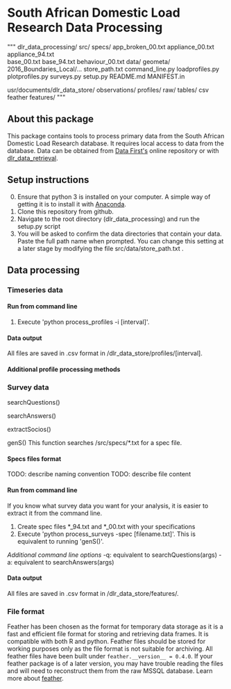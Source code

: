 # South African Domestic Load Research Data Processing

"""
dlr\_data\_processing/
    src/
		specs/
			app_broken_00.txt
			appliance_00.txt
			appliance_94.txt	
			base_00.txt
			base_94.txt	
			behaviour_00.txt
		data/
			geometa/
				2016_Boundaries_Local/...
			store_path.txt
		command_line.py
		loadprofiles.py
		plotprofiles.py
		surveys.py
    setup.py
    README.md
    MANIFEST.in
    
usr/documents/dlr_data_store/
	observations/
		profiles/
			raw/
		tables/
			csv
			feather
	features/
"""

## About this package

This package contains tools to process primary data from the South African Domestic Load Research database. It requires local access to data from the database. Data can be obtained from [Data First's](www.datafirst.uct.ac.za) online repository or with [dlr_data_retrieval]().

## Setup instructions
0. Ensure that python 3 is installed on your computer. A simple way of getting it is to install it with [Anaconda](https://conda.io/docs/user-guide/install/index.html). 
1. Clone this repository from github.
2. Navigate to the root directory (dlr_data_processing) and run the setup.py script
3. You will be asked to confirm the data directories that contain your data. Paste the full path name when prompted. You can change this setting at a later stage by modifying the file src/data/store_path.txt .

## Data processing

### Timeseries data

#### Run from command line
1. Execute 'python process_profiles -i [interval]'. 

#### Data output
All files are saved in .csv format in /dlr_data_store/profiles/[interval].

#### Additional profile processing methods


### Survey data

searchQuestions()

searchAnswers()

extractSocios()

genS()
This function searches /src/specs/*.txt for a spec file.

#### Specs files format
TODO: describe naming convention
TODO: describe file content

#### Run from command line
If you know what survey data you want for your analysis, it is easier to extract it from the command line.
1. Create spec files *\_94.txt and *\_00.txt with your specifications
2. Execute 'python process_surveys -spec [filename.txt]'. This is equivalent to running 'genS()'.

_Additional command line options_
-q: equivalent to searchQuestions(args)
-a: equivalent to searchAnswers(args)

#### Data output
All files are saved in .csv format in /dlr_data_store/features/.

### File format
Feather has been chosen as the format for temporary data storage as it is a fast and efficient file format for storing and retrieving data frames. It is compatible with both R and python. Feather files should be stored for working purposes only as the file format is not suitable for archiving. All feather files have been built under `feather.__version__ = 0.4.0`. If your feather package is of a later version, you may have trouble reading the files and will need to reconstruct them from the raw MSSQL database. Learn more about [feather](https://github.com/wesm/feather).
